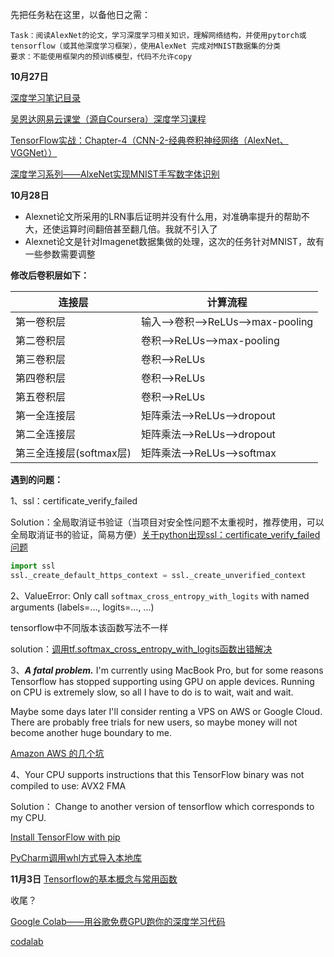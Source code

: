 先把任务粘在这里，以备他日之需：

```
Task：阅读AlexNet的论文，学习深度学习相关知识，理解网络结构，并使用pytorch或tensorflow（或其他深度学习框架），使用AlexNet 完成对MNIST数据集的分类
要求：不能使用框架内的预训练模型，代码不允许copy
```

**10月27日**

[深度学习笔记目录](http://www.ai-start.com/dl2017/)

[吴恩达网易云课堂（源自Coursera）深度学习课程](https://mooc.study.163.com/university/deeplearning_ai#/c)

[TensorFlow实战：Chapter-4（CNN-2-经典卷积神经网络（AlexNet、VGGNet））](https://blog.csdn.net/WangR0120/article/details/80221098)

[深度学习系列——AlxeNet实现MNIST手写数字体识别](https://blog.csdn.net/qq_30666517/article/details/79686877)

**10月28日**

- Alexnet论文所采用的LRN事后证明并没有什么用，对准确率提升的帮助不大，还使运算时间翻倍甚至翻几倍。我就不引入了
- Alexnet论文是针对Imagenet数据集做的处理，这次的任务针对MNIST，故有一些参数需要调整

**修改后卷积层如下：**

| 连接层                  | 计算流程                       |
| ----------------------- | ------------------------------ |
| 第一卷积层              | 输入–>卷积–>ReLUs–>max-pooling |
| 第二卷积层              | 卷积–>ReLUs–>max-pooling       |
| 第三卷积层              | 卷积–>ReLUs                    |
| 第四卷积层              | 卷积–>ReLUs                    |
| 第五卷积层              | 卷积–>ReLUs                    |
| 第一全连接层            | 矩阵乘法–>ReLUs–>dropout       |
| 第二全连接层            | 矩阵乘法–>ReLUs–>dropout       |
| 第三全连接层(softmax层) | 矩阵乘法–>ReLUs–>softmax       |

**遇到的问题：**

1、ssl：certificate_verify_failed

Solution：全局取消证书验证（当项目对安全性问题不太重视时，推荐使用，可以全局取消证书的验证，简易方便）[关于python出现ssl：certificate_verify_failed问题](https://blog.csdn.net/yixieling4397/article/details/79861379)

```python
import ssl
ssl._create_default_https_context = ssl._create_unverified_context
```



2、ValueError: Only call `softmax_cross_entropy_with_logits` with named arguments (labels=..., logits=..., ...)

tensorflow中不同版本该函数写法不一样

solution：[调用tf.softmax_cross_entropy_with_logits函数出错解决](https://blog.csdn.net/caimouse/article/details/61208940)

3、***A fatal problem.*** I'm currently using MacBook Pro, but for some reasons Tensorflow has stopped supporting using GPU on apple devices. Running on CPU is extremely slow, so all I have to do is to wait, wait and wait.

Maybe some days later I'll consider renting a VPS on AWS or Google Cloud. There are probably free trials for new users, so maybe money will not become another huge boundary to me.

[Amazon AWS 的几个坑](https://blog.csdn.net/csdnhxs/article/details/80219468)

4、Your CPU supports instructions that this TensorFlow binary was not compiled to use: AVX2 FMA

Solution：
Change to another version of tensorflow which corresponds to my CPU.

[Install TensorFlow with pip](https://www.tensorflow.org/install/pip)

[PyCharm调用whl方式导入本地库](https://blog.csdn.net/qq_32300143/article/details/79961307)

**11月3日**
[Tensorflow的基本概念与常用函数](http://www.cnblogs.com/focusonepoint/p/7544369.html)

收尾？

[Google Colab——用谷歌免费GPU跑你的深度学习代码](https://www.jianshu.com/p/000d2a9d36a0)

[codalab](https://worksheets.codalab.org/)